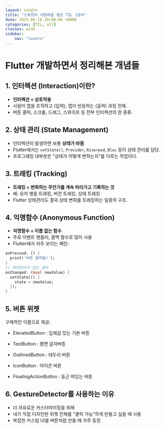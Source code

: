 ```yaml
---
layout: single
title: "스파르타 내일배움 캠프 TIL 1일차"
date: 2025-06-18 19:00:00 +0900
categories: [TIL, all]
classes: wide
sidebar:
    nav: "counts"
---
```


# Flutter 개발하면서 정리해본 개념들

## 1. 인터렉션 (Interaction)이란?

- **인터렉션 = 상호작용**
- 사람이 앱을 조작하고 (입력), 앱이 반응하는 (출력) 과정 전체.
- 버튼 클릭, 스크롤, 드래그, 스와이프 등 전부 인터렉션의 한 종류.

## 2. 상태 관리 (State Management)

- 인터렉션이 발생하면 보통 **상태가 바뀜**
- Flutter에서는 `setState()`, `Provider`, `Riverpod`, `Bloc` 등이 상태 관리를 담당.
- 프로그래밍 대부분은 "상태가 어떻게 변하는지"를 다루는 작업이다.

## 3. 트래킹 (Tracking)

- **트래킹 = 변화하는 무언가를 계속 따라가고 기록하는 것**
- 예: 유저 행동 트래킹, 버전 트래킹, 상태 트래킹
- Flutter 상태관리도 결국 상태 변화를 트래킹하는 일종의 구조.

## 4. 익명함수 (Anonymous Function)

- **익명함수 = 이름 없는 함수**
- 주로 이벤트 핸들러, 콜백 함수로 많이 사용
- Flutter에서 자주 보이는 패턴:
  
```dart
onPressed: () {
  print('버튼 클릭됨!');
}
// 파라미터가 있는 경우
onChanged: (bool newValue) {
  setState(() {
    state = newValue;
  });
}
```

## 5. 버튼 위젯

구체적인 이름으로 제공:

- ElevatedButton : 입체감 있는 기본 버튼

- TextButton : 평면 글자버튼

- OutlinedButton : 테두리 버튼

- IconButton : 아이콘 버튼

- FloatingActionButton : 둥근 떠있는 버튼

## 6. GestureDetector를 사용하는 이유

- 더 자유로운 커스터마이징을 위해  
- 내가 직접 디자인한 위젯 전체를 "클릭 가능"하게 만들고 싶을 때 사용  
- 복잡한 커스텀 UI를 버튼처럼 만들 때 자주 등장  




